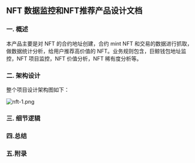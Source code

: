## NFT 数据监控和NFT推荐产品设计文档

### 一. 概述

本产品主要是对 NFT 的合约地址创建，合约 mint NFT 和交易的数据进行抓取，做数据统计分析，给用户推荐高价值的 NFT。业务规则包含，巨鲸钱包地址监控，NFT 项目监控，NFT 价值分析，NFT 稀有度分析等。

### 二. 架构设计

整个项目设计架构图如下：

![nft-1.png](https://github.com/savour-labs/savour-docs-chinese/blob/main/images/nft-1.png)



### 三. 细节逻辑



### 四.总结



### 五.附录
